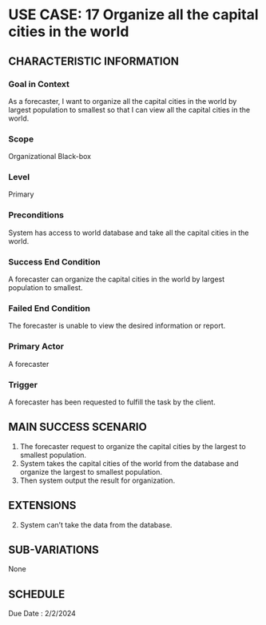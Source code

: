 # USE CASE: 17 Organize all the capital cities in the world
## CHARACTERISTIC INFORMATION

### Goal in Context

As a forecaster, I want to organize all the capital cities in the world by largest population to smallest so that I can view all the capital cities in the world.
### Scope

Organizational Black-box

### Level

Primary

### Preconditions

System has access to world database and take all the capital cities in the world.

### Success End Condition

A forecaster can organize the capital cities in the world by largest population to smallest.

### Failed End Condition

The forecaster is unable to view the desired information or report.
### Primary Actor

A forecaster

### Trigger

A forecaster has been requested to fulfill the task by the client.

## MAIN SUCCESS SCENARIO

1. The forecaster request to organize the capital cities by the largest to smallest population.
2.  System takes the capital cities of the world from the database and organize the largest to smallest population.
3.  Then system output the result for organization.

## EXTENSIONS
 
2. System can’t take the data from the database.

## SUB-VARIATIONS

None

## SCHEDULE

Due Date : 2/2/2024
